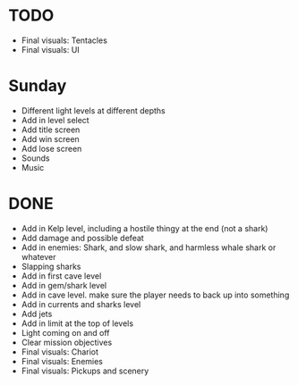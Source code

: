 # TODO
- Final visuals: Tentacles
- Final visuals: UI

# Sunday
- Different light levels at different depths
- Add in level select
- Add title screen
- Add win screen
- Add lose screen
- Sounds
- Music

# DONE
- Add in Kelp level, including a hostile thingy at the end (not a shark)
- Add damage and possible defeat
- Add in enemies: Shark, and slow shark, and harmless whale shark or whatever
- Slapping sharks
- Add in first cave level
- Add in gem/shark level
- Add in cave level. make sure the player needs to back up into something
- Add in currents and sharks level
- Add jets
- Add in limit at the top of levels
- Light coming on and off
- Clear mission objectives
- Final visuals: Chariot
- Final visuals: Enemies
- Final visuals: Pickups and scenery